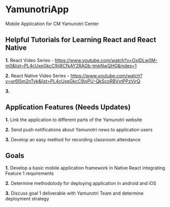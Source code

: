 # YamunotriApp
Mobile Application for CM Yamunotri Center

## Helpful Tutorials for Learning React and React Native
**1.** React Video Series - https://www.youtube.com/watch?v=OxIDLw0M-m0&list=PL4cUxeGkcC9ij8CfkAY2RAGb-tmkNwQHG&index=1

**2.** React Native Video Series - https://www.youtube.com/watch?v=ur6I5m2nTvk&list=PL4cUxeGkcC9ixPU-QkScoRBVxtPPzVjrQ

**3.** 


## Application Features (Needs Updates)
**1.** Link the application to different parts of the Yamunotri website

**2.** Send push notifications about Yamunotri news to application users

**3.** Develop an easy method for recording classroom attendance

## Goals
**1.** Develop a basic mobile application framework in Native React integrating Feature 1 requirements

**2.** Determine methodolody for deploying application in android and iOS

**3.** Discuss goal 1 deliverable with Yamunotri Team and determine deployment strategy







